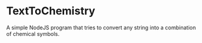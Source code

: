 # TextToChemistry
A simple NodeJS program that tries to convert any string into a combination of chemical symbols.
